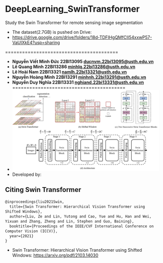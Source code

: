 # DeepLearning_SwinTransformer
Study the Swin Transformer for remote sensing image segmentation
* The dataset(2.7GB) is pushed on Drive: 
* https://drive.google.com/drive/folders/18d-TDFIHgQMfCII54xxwP57-VaUIXkE4?usp=sharing

========================================

* **Nguyễn Viết Minh Đức		22BI13095	ducnvm.22bi13095@usth.edu.vn**
* **Lê Quang Minh			22BI13286	minhlq.22bi13286@usth.edu.vn**
* **Lê Hoài Nam				22BI13321	namlh.22bi13321@usth.edu.vn**
* **Nguyễn Hoàng Minh			22BI13291	minhnh.22bi13291@usth.edu.vn**
* **Nguyễn Duy Nghĩa			22BI13331	nghiand.22bi13331@usth.edu.vn**
========================================
* ![Model](project/result/teaser.png)
* Developed by:
## Citing Swin Transformer
```
@inproceedings{liu2021Swin,
  title={Swin Transformer: Hierarchical Vision Transformer using Shifted Windows},
  author={Liu, Ze and Lin, Yutong and Cao, Yue and Hu, Han and Wei, Yixuan and Zhang, Zheng and Lin, Stephen and Guo, Baining},
  booktitle={Proceedings of the IEEE/CVF International Conference on Computer Vision (ICCV)},
  year={2021}
}
```

* Swin Transformer: Hierarchical Vision Transformer using Shifted Windows: https://arxiv.org/pdf/2103.14030

